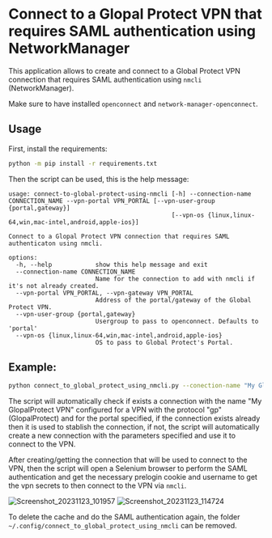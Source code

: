 # Connect to a Glopal Protect VPN that requires SAML authentication using NetworkManager

This application allows to create and connect to a Global Protect VPN connection that requires SAML authentication using `nmcli` (NetworkManager).

Make sure to have installed `openconnect` and `network-manager-openconnect`.

## Usage

First, install the requirements:

```bash
python -m pip install -r requirements.txt
```

Then the script can be used, this is the help message:

```
usage: connect-to-global-protect-using-nmcli [-h] --connection-name CONNECTION_NAME --vpn-portal VPN_PORTAL [--vpn-user-group {portal,gateway}]
                                             [--vpn-os {linux,linux-64,win,mac-intel,android,apple-ios}]

Connect to a Glopal Protect VPN connection that requires SAML authenticaton using nmcli.

options:
  -h, --help            show this help message and exit
  --connection-name CONNECTION_NAME
                        Name for the connection to add with nmcli if it's not already created.
  --vpn-portal VPN_PORTAL, --vpn-gateway VPN_PORTAL
                        Address of the portal/gateway of the Global Protect VPN.
  --vpn-user-group {portal,gateway}
                        Usergroup to pass to openconnect. Defaults to 'portal'
  --vpn-os {linux,linux-64,win,mac-intel,android,apple-ios}
                        OS to pass to Global Protect's Portal.
```

## Example:

```bash
python connect_to_global_protect_using_nmcli.py --conection-name "My GlopalProtect VPN" --vpn-portal "portal.testvpn.com" --vpn-user-group "portal" --vpn-os "linux"
```

The script will automatically check if exists a connection with the name "My GlopalProtect VPN" configured for a VPN with the protocol "gp" (GlopalProtect) and for the portal specified, if the connection exists already then it is used to stablish the connection, if not, the script will automatically create a new connection with the parameters specified and use it to connect to the VPN.

After creating/getting the connection that will be used to connect to the VPN, then the script will open a Selenium browser to perform the SAML authentication and get the necessary prelogin cookie and username to get the vpn secrets to then connect  to the VPN via `nmcli`.

![Screenshot_20231123_101957](https://github.com/ahsand97/connect-to-globalprotect-using-nmcli/assets/32344641/4838fd3a-fdde-4e21-9289-67c5e7d82e09)
![Screenshot_20231123_114724](https://github.com/ahsand97/connect-to-globalprotect-using-nmcli/assets/32344641/a67c0594-a2b8-4d5e-a44c-b03e48bb4fed)

To delete the cache and do the SAML authentication again, the folder `~/.config/connect_to_global_protect_using_nmcli` can be removed.
